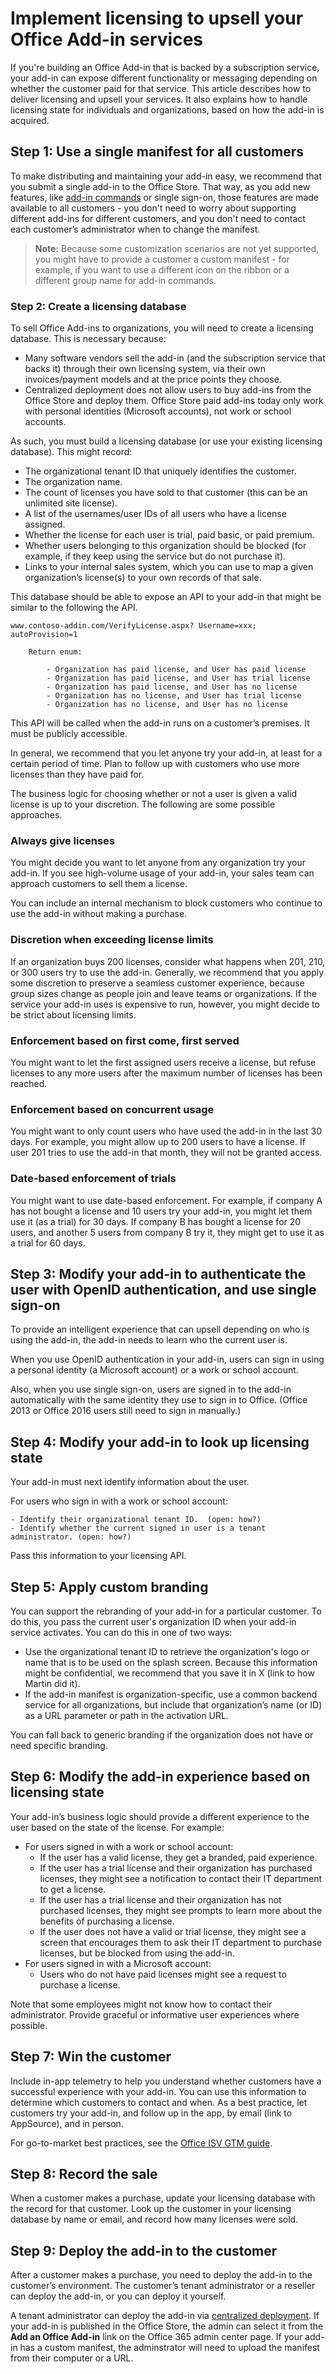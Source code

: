 # Implement licensing to upsell your Office Add-in services
<!-- updated title; verify that this matches the intent. -->
If you're building an Office Add-in that is backed by a subscription service, your add-in can expose different functionality or messaging depending on whether the customer paid for that service. This article describes how to deliver licensing and upsell your services. It also explains how to handle licensing state for individuals and organizations, based on how the add-in is acquired.  


## Step 1: Use a single manifest for all customers

To make distributing and maintaining your add-in easy, we recommend that you submit a single add-in to the Office Store. That way, as you add new features, like [add-in commands](https://dev.office.com/docs/add-ins/design/add-in-commands) or single sign-on, those features are made available to all customers - you don't need to worry about supporting different add-ins for different customers, and you don't need to contact each customer’s administrator when to change the manifest.

>**Note:** Because some customization scenarios are not yet supported, you might have to provide a customer a custom manifest - for example, if you want to use a different icon on the ribbon or a different group name for add-in commands.  

### Step 2: Create a licensing database

To sell Office Add-ins to organizations, you will need to create a licensing database. This is necessary because:

- Many software vendors sell the add-in (and the subscription service that backs it) through their own licensing system, via their own invoices/payment models and at the price points they choose.
- Centralized deployment does not allow users to buy add-ins from the Office Store and deploy them. Office Store paid add-ins today only work with personal identities (Microsoft accounts), not work or school accounts.

As such, you must build a licensing database (or use your existing licensing database). This might record:

- The organizational tenant ID that uniquely identifies the customer.
- The organization name.
- The count of licenses you have sold to that customer (this can be an unlimited site license).
- A list of the usernames/user IDs of all users who have a license assigned.
- Whether the license for each user is trial, paid basic, or paid premium.
- Whether users belonging to this organization should be blocked (for example, if they keep using the service but do not purchase it).
- Links to your internal sales system, which you can use to map a given organization’s license(s) to your own records of that sale.

This database should be able to expose an API to your add-in that might be similar to the following the API. 

```
www.contoso-addin.com/VerifyLicense.aspx? Username=xxx; autoProvision=1

    Return enum:

        - Organization has paid license, and User has paid license
        - Organization has paid license, and User has trial license
        - Organization has paid license, and User has no license
        - Organization has no license, and User has trial license
        - Organization has no license, and User has no license
```

This API will be called when the add-in runs on a customer’s premises. It must be publicly accessible.

In general, we recommend that you let anyone try your add-in, at least for a certain period of time. Plan to follow up with customers who use more licenses than they have paid for.

The business logic for choosing whether or not a user is given a valid license is up to your discretion. The following are some possible approaches.

### Always give licenses

You might decide you want to let anyone from any organization try your add-in. If you see high-volume usage of your add-in, your sales team can approach customers to sell them a license. 

You can include an internal mechanism to block customers who continue to use the add-in without making a purchase.

### Discretion when exceeding license limits

If an organization buys 200 licenses, consider what happens when 201, 210, or 300 users try to use the add-in. Generally, we recommend that you apply some discretion to preserve a seamless customer experience, because group sizes  change as people join and leave teams or organizations. If the service your add-in uses is expensive to run, however, you might decide to be strict about licensing limits.

### Enforcement based on first come, first served

You might want to let the first assigned users receive a license, but refuse licenses to any more users after the maximum number of licenses has been reached.

### Enforcement based on concurrent usage

You might want to only count users who have used the add-in in the last 30 days. For example, you might allow up to 200 users to have a license. If user 201 tries to use the add-in that month, they will not be granted access.

### Date-based enforcement of trials

You might want to use date-based enforcement. For example, if company A has not bought a license and 10 users try your add-in, you might let them use it (as a trial) for 30 days.  If company B has bought a license for 20 users, and another 5 users from company B try it, they might get to use it as a trial for 60 days. 

## Step 3: Modify your add-in to authenticate the user with OpenID authentication, and use single sign-on

To provide an intelligent experience that can upsell depending on who is using the add-in, the add-in needs to learn who the current user is.

<!-- Link to article? -->
When you use OpenID authentication in your add-in, users can sign in using a personal identity (a Microsoft account) or a work or school account.  

Also, when you use single sign-on, users are signed in to the add-in automatically with the same identity they use to sign in to Office. (Office 2013 or Office 2016 users still need to sign in manually.)

<!-- Are you referring to using OpenID and SSO? Are they technically requirements? 
>**Note:** OpenID authentication and SSO are requirements for the CSP program (hyperlink to program).
-->
## Step 4: Modify your add-in to look up licensing state

Your add-in must next identify information about the user.
<!-- Complete this section. Are there different steps for users who sign in with a Microsoft account? -->
For users who sign in with a work or school account:

    - Identify their organizational tenant ID.  (open: how?)
    - Identify whether the current signed in user is a tenant administrator. (open: how?)

Pass this information to your licensing API.

## Step 5: Apply custom branding

You can support the rebranding of your add-in for a particular customer. To do this, you pass the current user's organization ID when your add-in service activates. You can do this in one of two ways:

- Use the organizational tenant ID to retrieve the organization's logo or name that is to be used on the splash screen. Because this information might be confidential, we recommend that you save it in X (link to how Martin did it).
- If the add-in manifest is organization-specific, use a common backend service for all organizations, but include that organization’s name (or ID) as a URL parameter or path in the activation URL.

You can fall back to generic branding if the organization does not have or need specific branding.

## Step 6: Modify the add-in experience based on licensing state

Your add-in’s business logic should provide a different experience to the user based on the state of the license. For example:

- For users signed in with a work or school account:
    - If the user has a valid license, they get a branded, paid experience.
    - If the user has a trial license and their organization has purchased licenses, they might see a notification to contact their IT department to get a license.
    - If the user has a trial license and their organization has not purchased licenses, they might see prompts to learn more about the benefits of purchasing a license.
    - If the user does not have a valid or trial license, they might see a screen that encourages them to ask their IT department to purchase licenses, but be blocked from using the add-in.
- For users signed in with a Microsoft account:
    - Users who do not have paid licenses might see a request to purchase a license.

Note that some employees might not know how to contact their administrator. Provide graceful or informative user experiences where possible.

## Step 7: Win the customer 

Include in-app telemetry to help you understand whether customers have a successful experience with your add-in. You can use this information to determine which customers to contact and when. As a best practice, let customers try your add-in, and follow up in the app, by email (link to AppSource), and in person.  

For go-to-market best practices, see the [Office ISV GTM guide](https://www.microsoft.com/en-us/download/54593).


## Step 8: Record the sale

When a customer makes a purchase, update your licensing database with the record for that customer. Look up the customer in your licensing database by name or email, and record how many licenses were sold.

## Step 9: Deploy the add-in to the customer

After a customer makes a purchase, you need to deploy the add-in to the customer’s environment. The customer’s tenant administrator or a reseller can deploy the add-in, or you can deploy it yourself.

A tenant administrator can deploy the add-in via [centralized deployment](https://dev.office.com/docs/add-ins/publish/centralized-deployment). If your add-in is published in the Office Store, the admin can select it from the **Add an Office Add-in** link on the Office 365 admin center page. If your add-in has a custom manifest, the adminstrator will need to upload the manifest from their computer or a URL.

<!-- In our other content, we don't say that the admin has to create a group to assign the add-in. They can assign the add-in to groups or individuals. I suggest we leave this part out as it isn't consistent with our other content, or we update the centralized deployment topics to clarify that the add-ins have to be assigned to a group. 

The administrator should then create a flat group (or DL) containing the target users of that add-in.  Nested groups are not supported.  The administrator should then assign the add-in to that group.

At this point, everyone in the organization belonging to that group will see it in their ribbon.    (Link to Admin Center telemetry dashboard)

Crucially, as group membership grows (or as users from that same organisation install the add-in from the Store), your licensing service can do the ‘right’ thing and your add-in can behave as desired.

-->
